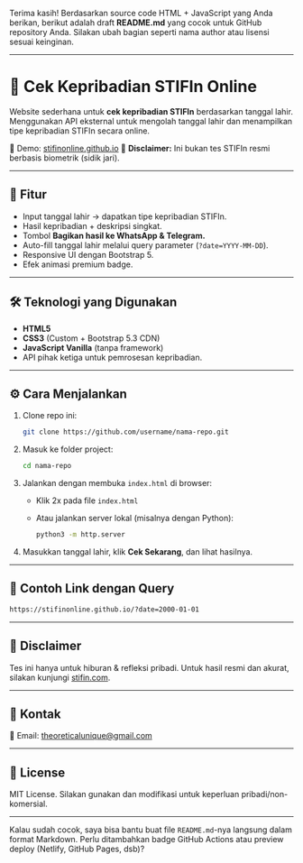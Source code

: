 Terima kasih! Berdasarkan source code HTML + JavaScript yang Anda berikan, berikut adalah draft **README.md** yang cocok untuk GitHub repository Anda. Silakan ubah bagian seperti nama author atau lisensi sesuai keinginan.

---

# 🌟 Cek Kepribadian STIFIn Online

Website sederhana untuk **cek kepribadian STIFIn** berdasarkan tanggal lahir.
Menggunakan API eksternal untuk mengolah tanggal lahir dan menampilkan tipe kepribadian STIFIn secara online.

🔗 Demo: [stifinonline.github.io](https://stifinonline.github.io)
📜 **Disclaimer:** Ini bukan tes STIFIn resmi berbasis biometrik (sidik jari).

---

## 🚀 Fitur

* Input tanggal lahir → dapatkan tipe kepribadian STIFIn.
* Hasil kepribadian + deskripsi singkat.
* Tombol **Bagikan hasil ke WhatsApp & Telegram.**
* Auto-fill tanggal lahir melalui query parameter (`?date=YYYY-MM-DD`).
* Responsive UI dengan Bootstrap 5.
* Efek animasi premium badge.

---

## 🛠️ Teknologi yang Digunakan

* **HTML5**
* **CSS3** (Custom + Bootstrap 5.3 CDN)
* **JavaScript Vanilla** (tanpa framework)
* API pihak ketiga untuk pemrosesan kepribadian.

---

## ⚙️ Cara Menjalankan

1. Clone repo ini:

   ```bash
   git clone https://github.com/username/nama-repo.git
   ```
2. Masuk ke folder project:

   ```bash
   cd nama-repo
   ```
3. Jalankan dengan membuka `index.html` di browser:

   * Klik 2x pada file `index.html`
   * Atau jalankan server lokal (misalnya dengan Python):

     ```bash
     python3 -m http.server
     ```
4. Masukkan tanggal lahir, klik **Cek Sekarang**, dan lihat hasilnya.

---

## 🔗 Contoh Link dengan Query

```bash
https://stifinonline.github.io/?date=2000-01-01
```

---

## 📄 Disclaimer

Tes ini hanya untuk hiburan & refleksi pribadi.
Untuk hasil resmi dan akurat, silakan kunjungi [stifin.com](https://stifin.com).

---

## 👤 Kontak

📧 Email: [theoreticalunique@gmail.com](mailto:theoreticalunique@gmail.com)

---

## 📑 License

MIT License.
Silakan gunakan dan modifikasi untuk keperluan pribadi/non-komersial.

---

Kalau sudah cocok, saya bisa bantu buat file `README.md`-nya langsung dalam format Markdown.
Perlu ditambahkan badge GitHub Actions atau preview deploy (Netlify, GitHub Pages, dsb)?
